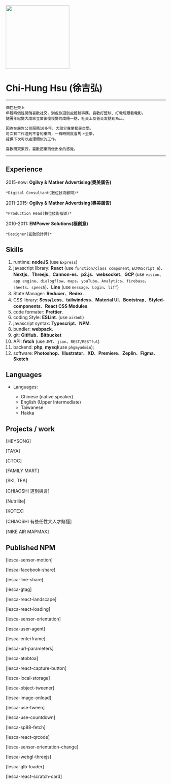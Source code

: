 <img src='https://archive.lesca.net/S__10428525.jpg' width='200px'>

# Chi-Hung Hsu (徐吉弘)

---

    個性社交上
    年輕時個性開朗喜歡社交，到處旅遊到處體驗事務，喜歡打籃球、打電玩跟看電影。
    隨著年紀變大成家立業後慢慢變的成穩一點，社交上友善交友點到為止。

    因為在廣告公司服務10多年，大部分專業都是自學。
    每次有工作遇到不會的東西，一有時間就會馬上去學，
    確保下次可以處理類似的工作。

    喜歡研究東西，喜歡把東西做出來的感覺。

---

## Experience

2015-now: **Ogilvy & Mather Advertising(奧美廣告)**

    *Digital Consultant(數位技術顧問)*

2011-2015: **Ogilvy & Mather Advertising(奧美廣告)**

    *Production Head(數位技術指導)*

2010-2011: **EMPower Solutions(極創意)**

    *Designer(互動設計師)*

## Skills

1. runtime: **nodeJS**.(use `Express`)
2. javascript library: **React** (use `function/class component`, `ECMAScript 6`)、**Nextjs**、**Threejs**、**Cannon-es**、**p2.js**、**websocket**、**GCP** (use `vision`、`app engine`、`dialogflow`、`maps`、`youTube`、`Analytics`、`firebase`、`sheets`、`speech`)、**Line** (use `message`、`Login`、`liff`)
3. State Manager: **Reducer**、**Redex**.
4. CSS library: **Scss/Less**、**tailwindcss**、**Material UI**、**Bootstrap**、**Styled-components**、**React CSS Modules**.
5. code formater: **Prettier**.
6. coding Style: **ESLint**. (use `airbnb`)
7. javascript syntax: **Typescript**、**NPM**.
8. bundler: **webpack**.
9. git: **GitHub**、**Bitbucket**
10. API: **fetch** (use `JWT`、`json`、`REST/RESTful`)
11. backend: **php**, **mysql**(use `phgmyadmin`);
12. software: **Photoshop**、**Illustrator**、**XD**、**Premiere**、**Zeplin**、**Figma**、**Sketch**

## Languages

- Languages:

  - Chinese (native speaker)
  - English (Upper Intermediate)
  - Taiwanese
  - Hakka

## Projects / work

[HEYSONG]

[TAYA]

[CTOC]

[FAMILY MART]

[SKL TEA]

[CHIAOSHI 道別與言]

[Nutrilite]

[KOTEX]

[CHIAOSHI 有些任性大人才賭懂]

[NIKE AIR MAPMAX]

## Published NPM

[lesca-sensor-motion]

[lesca-facebook-share]

[lesca-line-share]

[lesca-gtag]

[lesca-react-landscape]

[lesca-react-loading]

[lesca-sensor-orientation]

[lesca-user-agent]

[lesca-enterframe]

[lesca-url-parameters]

[lesca-atobtoa]

[lesca-react-capture-button]

[lesca-local-storage]

[lesca-object-tweener]

[lesca-image-onload]

[lesca-use-tween]

[lesca-use-countdown]

[lesca-sp88-fetch]

[lesca-react-qrcode]

[lesca-sensor-orientation-change]

[lesca-webgl-threejs]

[lesca-glb-loader]

[lesca-react-scratch-card]
